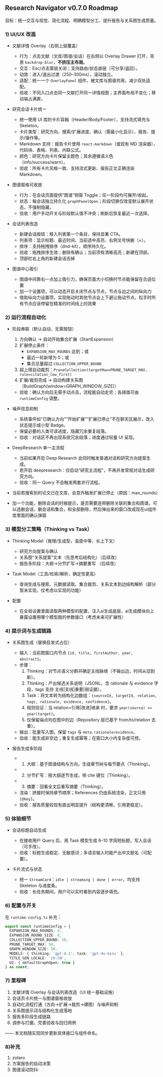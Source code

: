 ## Research Navigator v0.7.0 Roadmap

目标：统一交互与视觉、简化流程、明确模型分工、提升报告与关系图生成质量。

### 1) UI/UX 改造

- 文献详情 Overlay（右侧上层覆盖）
  - 行为：点击文献（文库/图谱/会话）在右侧以 Overlay Drawer 打开，背景 `backdrop-blur`，**不挤压主布局**。
  - 交互：Esc/点击蒙层关闭；支持路由/状态直链（可分享/返回）。
  - 动效：进入/退出过渡（250–300ms），滚动独立。
  - 适配：统一一个 `OverlayPanel` 组件，被文库与图谱共用，减少双处适配。
  - 验收：不同入口点击同一文献打开同一详情视图；主界面布局不变化；移动端占满屏。

- 研究会话卡片统一
  - 统一使用 UI 库的卡片容器（Header/Body/Footer），支持流式填充与 Skeleton。
  - 卡片类型：研究方向、搜索/扩展进度、确认（需最小化显示）、报告、提示/操作等。
  - Markdown 支持：报告卡片使用 `react-markdown`（或现有 MD 渲染器），代码块、表格、列表、内联公式。
  - 颜色：研究方向卡片保留主题色；其余遵循语义色（info/success/warn）。
  - 验收：所有卡片风格一致、支持流式更新、报告正文正确渲染 Markdown。

- 图谱窗格可收放
  - 行为：在会话页面提供“图谱”侧窗 Toggle；任一阶段均可展开/收起。
  - 状态：每会话独立持久化 `graphPanelOpen`；阶段切换仅改变默认展开状态，不强制隐藏。
  - 验收：用户手动开关与阶段默认值不冲突；刷新后恢复最近一次选择。

- 会话列表改造
  - 新建会话按钮：移入列表第一个条目，保持显著 CTA。
  - 列表项：显示标题、最近时间、当前选中高亮、右侧叉号快删（×）。
  - 排序：支持拖拽排序（dnd-kit），顺序持久化。
  - 验收：拖拽排序生效；删除有确认；当前项有清晰高亮；新建在顶部。
  - 顶部栏右上角的新建会话去掉

- 图谱中心吸引
  - 图谱中间靠右一点加上吸引力，确保页面大小切换时节点能保留在合适位置
  - 加一个设置项，可以动态开启关闭节点与节点，节点与边之间的纵向力
  - 借助纵向力设置项，实现拖动时其他节点会上下避让拖动节点，松手时所有节点应该停留在精准的时间线上的效果

### 2) 运行流程自动化

- 阶段串联（默认自动，无需按钮）
  1. 方向确认 → 自动开始集合扩展（StartExpansion）
  2. 扩展停止条件：
     - `EXPANSION_MAX_ROUNDS` 达到；或
     - 最近一轮新增为 0；或
     - 集合总量超过 `COLLECTION_UPPER_BOUND`
  3. 超上限自动裁剪：`PruneCollection(targetMax=PRUNE_TARGET_MAX, rule=citation_low_first)`
  4. 扩展/裁剪完成 → 自动构建关系图（BuildGraph(window=GRAPH_WINDOW_SIZE)）
  - 验收：确认方向后无需手动点击，流程能自动走完；各阈值可由 `runtimeConfig` 调整。

- 噪声信息抑制
  - 系统事件如“已确认方向”“开始扩展”“扩展已停止”不在聊天区展示，改入状态提示或小型 Badge。
  - 保留必要的人类可读进度，隐藏冗余重复段落。
  - 验收：对话区不再出现系统冗余段落；进度通过轻量 UI 呈现。

- DeepResearch 单一主流程
  - 当前如果开启 Deep Research 会同时触发普通对话和研究方向提案生成。
  - 若开启 deepresearch：仅启动“研究主流程”，不再并发常规对话生成研究方向。
  - 验收：同一 Query 不会触发两套并行流程。

- 当前若搜索到的论文已在文库，会意外触发扩展已停止（原因：max_rounds）

- 加一个功能，删除会话的时候提示，是否需要连带删除关联的集合和图谱，可以选删会话，删会话和集合，和全部删除，然后弹出来的窗口改成现在ui组件库里面的确认弹窗

### 3) 模型分工策略（Thinking vs Task）

- Thinking Model（推理/生成型，温度中等，长上下文）
  - 研究方向提案与确认
  - 关系图“关系提案”文本（先思考后结构化）（后续改）
  - 报告多阶段：大纲→分节扩写→摘要重写 （后续改）

- Task Model（工具/检索/解析，确定性更高）
  - 查询生成与搜索、元数据读取、集合裁剪、关系文本到边结构解析（部分暂未实现，仅考虑以实现的功能）

- 配置
  - 在全局设置里面读取两种模型的配置，注入ai生成底层，ai生成模块向上暴露设置用哪个模型跑的参数接口（考虑未来可扩展性）

### 4) 提示词与生成链路

- 关系图生成（替换启发式占位）
  - 输入：当前图窗口内节点 `{id, title, firstAuthor, year, abstract}`。
  - 步骤：
    1) Thinking：对节点语义分群并确定主线脉络（不输出边，时间从旧到新）。
    2) Thinking：产出候选关系说明（JSONL，含 rationale 与 evidence 字段，tags 支持 主线|支线|重要|弱证据）。
    3) Task：将文本转为结构化边数组：`{sourceId, targetId, relation, tags, rationale, evidence, confidence}`。
    4) 规则验证：当 relation=引用|改进|继承 时，要求 `year(source) <= year(target)`。
    5) 仅保留端点均在图中的边（Repository 层已基于 from/to/relation 去重）。
  - 输出：批量写入图，保留 `tags` 与 `meta.rationale/evidence`。
  - 验收：能生成非空边；重复生成幂等；在窗口大小内复杂度可控。

- 报告生成多阶段
  - 1) 大纲：基于图谱结构与方向，生成章节树与每节要点（Thinking）。
  - 2) 分节扩写：按大纲逐节生成，带 cite 键位（Thinking）。
  - 3) 摘要：回看全文后重写摘要（Thinking）。
  - 渲染：拼接时保持章节顺序；References 仍由系统渲染，正文只用 `[@key]`。
  - 验收：报告质量较现有直出明显提升（结构更清晰、引用更稳定）。

### 5) 体验细节

- 会话标题自动生成
  - 在接收用户 Query 后，用 Task 模型生成 6–10 字简短标题，写入会话（可手改）。
  - 验收：标题生成稳定、无敏感词；多语言输入时能产出中文题名（可配置）。

- 卡片流式与状态
  - 统一 `StreamCard`：`idle | streaming | done | error`，均支持 Skeleton 与进度条。
  - 验收：长任务期间，用户可以实时看到内容逐步填充。

### 6) 配置与开关

在 `runtime-config.ts` 补充：

```ts
export const runtimeConfig = {
  EXPANSION_MAX_ROUNDS: 4,
  EXPANSION_ROUND_SIZE: 8,
  COLLECTION_UPPER_BOUND: 50,
  PRUNE_TARGET_MAX: 50,
  GRAPH_WINDOW_SIZE: 50,
  MODELS: { thinking: 'gpt-4.1', task: 'gpt-4o-mini' },
  TITLE_GEN_LOCALE: 'zh-CN',
  UI: { defaultGraphOpen: true }
} as const;
```

### 7) 里程碑

1. 文献详情 Overlay 与会话列表改造（UI 统一基础设施）
2. 会话页卡片统一与图谱窗格收放
3. 自动化流程打通（方向→扩展→裁剪→建图）与噪声抑制
4. 关系图提示词与结构化生成落地
5. 报告多阶段生成链路
6. 调参与打磨，完善验收与回归用例

—— 本文档随实现同步更新具体接口与组件命名。


###  8)补充
1. zotero
2. 方案报告的自动决策
3. 图谱滚动防抖·